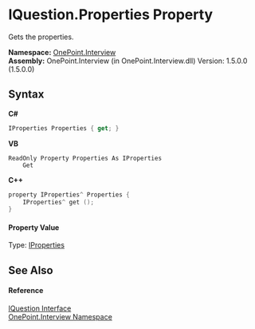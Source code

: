 # IQuestion.Properties Property 
 

Gets the properties.

**Namespace:**&nbsp;<a href="N_OnePoint_Interview">OnePoint.Interview</a><br />**Assembly:**&nbsp;OnePoint.Interview (in OnePoint.Interview.dll) Version: 1.5.0.0 (1.5.0.0)

## Syntax

**C#**<br />
``` C#
IProperties Properties { get; }
```

**VB**<br />
``` VB
ReadOnly Property Properties As IProperties
	Get
```

**C++**<br />
``` C++
property IProperties^ Properties {
	IProperties^ get ();
}
```


#### Property Value
Type: <a href="T_OnePoint_Interview_IProperties">IProperties</a>

## See Also


#### Reference
<a href="T_OnePoint_Interview_IQuestion">IQuestion Interface</a><br /><a href="N_OnePoint_Interview">OnePoint.Interview Namespace</a><br />